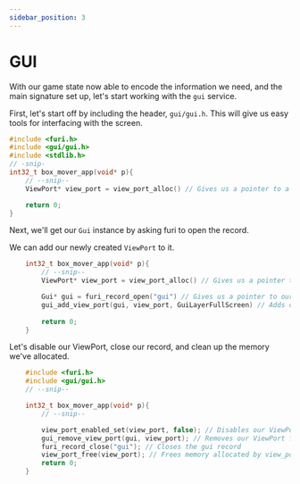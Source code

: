 ```yaml
---
sidebar_position: 3
---
```


# GUI

With our game state now able to encode the information we need, and the main signature set up, let's start working with the `gui` service.

First, let's start off by including the header, `gui/gui.h`. This will give us easy tools for interfacing with the screen. 
```c
#include <furi.h>
#include <gui/gui.h>
#include <stdlib.h>
// -snip-
int32_t box_mover_app(void* p){
    // --snip--
    ViewPort* view_port = view_port_alloc() // Gives us a pointer to a ViewPort instance

    return 0;
}
```

Next, we'll get our `Gui` instance by asking furi to open the record. 

We can add our newly created `ViewPort` to it.
```c
    int32_t box_mover_app(void* p){
        // --snip--
        ViewPort* view_port = view_port_alloc() // Gives us a pointer to a ViewPort instance

        Gui* gui = furi_record_open("gui") // Gives us a pointer to our Gui.
        gui_add_view_port(gui, view_port, GuiLayerFullScreen) // Adds our ViewPort to the Gui in full screen.
        
        return 0;
    }
```

Let's disable our ViewPort, close our record, and clean up the memory we've allocated.
```c
    #include <furi.h>
    #include <gui/gui.h>
    // --snip--

    int32_t box_mover_app(void* p){
        // --snip--

        view_port_enabled_set(view_port, false); // Disables our ViewPort
        gui_remove_view_port(gui, view_port); // Removes our ViewPort from the Gui 
        furi_record_close("gui"); // Closes the gui record
        view_port_free(view_port); // Frees memory allocated by view_port_alloc
        return 0;
    }
```


